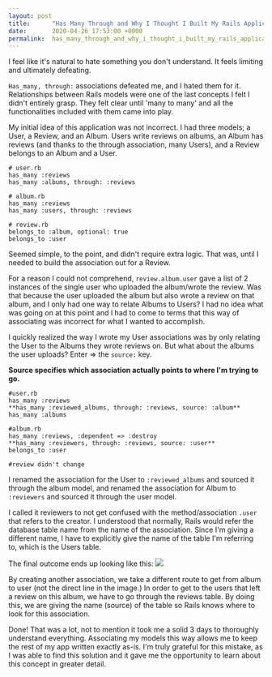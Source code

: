 ```yaml
---
layout: post
title:      "Has Many Through and Why I Thought I Built My Rails Application Wrong"
date:       2020-04-26 17:53:00 +0000
permalink:  has_many_through_and_why_i_thought_i_built_my_rails_application_wrong
---
```



I feel like it's natural to hate something you don't understand. It feels limiting and ultimately defeating.

`Has_many, through:` associations defeated me, and I hated them for it. Relationships between Rails models were one of the last concepts I felt I didn't entirely grasp. They felt clear until 'many to many' and all the functionalities included with them came into play.

My initial idea of this application was not incorrect. I had three models; a User, a Review, and an Album. Users write reviews on albums, an Album has reviews (and thanks to the through association, many Users), and a Review belongs to an Album and a User.

```
# user.rb
has_many :reviews
has_many :albums, through: :reviews

# album.rb
has_many :reviews
has_many :users, through: :reviews

# review.rb
belongs_to :album, optional: true
belongs_to :user
```

Seemed simple, to the point, and didn't require extra logic. That was, until I needed to build the association out for a Review.

For a reason I could not comprehend,  `review.album.user` gave a list of 2 instances of the single user who uploaded the album/wrote the review. Was that because the user uploaded the album but also wrote a review on that album, and I only had one way to relate Albums to Users? I had no idea what was going on at this point and I had to come to terms that this way of associating was incorrect for what I wanted to accomplish.

I quickly realized the way I wrote my User associations was by only relating the User to the Albums they wrote reviews on. But what about the albums the user uploads? Enter => the `source:` key.

**Source specifies which association actually points to where I'm trying to go.**

```
#user.rb
has_many :reviews
**has_many :reviewed_albums, through: :reviews, source: :album**
has_many :albums

#album.rb
has_many :reviews, :dependent => :destroy
**has_many :reviewers, through: :reviews, source: :user**
belongs_to :user

#review didn't change
```

I renamed the association for the User to `:reviewed_albums` and sourced it through the album model, and renamed the association for Album to `:reviewers` and sourced it through the user model.

I called it reviewers to not get confused with the method/association `.user` that refers to the creator. I understood that normally, Rails would refer the database table name from the name of the association. Since I'm giving a different name, I have to explicitly give the name of the table I'm referring to, which is the Users table.

The final outcome ends up looking like this:
![](https://i.ibb.co/fHLQ2xM/Screen-Shot-2020-04-26-at-12-54-29-PM.png)

By creating another association, we take a different route to get from album to user (not the direct line in the image.) In order to get to the users that left a review on this album, we have to go through the reviews table. By doing this, we are giving the name (source) of the table so Rails knows where to look for this association.


Done! That was a lot, not to mention it took me a solid 3 days to thoroughly understand everything. Associating my models this way allows me to keep the rest of my app written exactly as-is. I'm truly grateful for this mistake, as I was able to find this solution and it gave me the opportunity to learn about this concept in greater detail.
